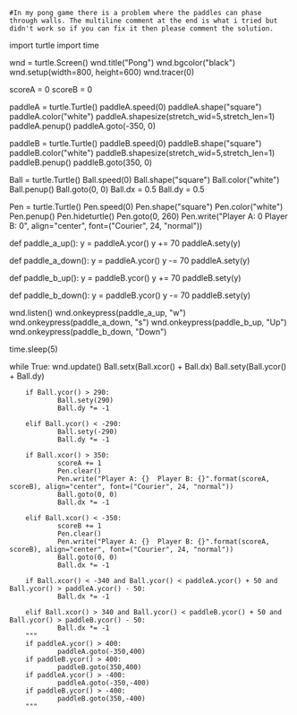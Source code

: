 	#In my pong game there is a problem where the paddles can phase through walls. The multiline comment at the end is what i tried but didn't work so if you can fix it then please comment the solution.
import turtle
import time

wnd = turtle.Screen()
wnd.title("Pong")
wnd.bgcolor("black")
wnd.setup(width=800, height=600)
wnd.tracer(0)

scoreA = 0
scoreB = 0

paddleA = turtle.Turtle()
paddleA.speed(0)
paddleA.shape("square")
paddleA.color("white")
paddleA.shapesize(stretch_wid=5,stretch_len=1)
paddleA.penup()
paddleA.goto(-350, 0)

paddleB = turtle.Turtle()
paddleB.speed(0)
paddleB.shape("square")
paddleB.color("white")
paddleB.shapesize(stretch_wid=5,stretch_len=1)
paddleB.penup()
paddleB.goto(350, 0)

Ball = turtle.Turtle()
Ball.speed(0)
Ball.shape("square")
Ball.color("white")
Ball.penup()
Ball.goto(0, 0)
Ball.dx = 0.5
Ball.dy = 0.5

Pen = turtle.Turtle()
Pen.speed(0)
Pen.shape("square")
Pen.color("white")
Pen.penup()
Pen.hideturtle()
Pen.goto(0, 260)
Pen.write("Player A: 0  Player B: 0", align="center", font=("Courier", 24, "normal"))

def paddle_a_up():
		y = paddleA.ycor()
		y += 70
		paddleA.sety(y)

def paddle_a_down():
		y = paddleA.ycor()
		y -= 70
		paddleA.sety(y)

def paddle_b_up():
		y = paddleB.ycor()
		y += 70
		paddleB.sety(y)

def paddle_b_down():
		y = paddleB.ycor()
		y -= 70
		paddleB.sety(y)

wnd.listen()
wnd.onkeypress(paddle_a_up, "w")
wnd.onkeypress(paddle_a_down, "s")
wnd.onkeypress(paddle_b_up, "Up")
wnd.onkeypress(paddle_b_down, "Down")

time.sleep(5)

while True:
		wnd.update()
		Ball.setx(Ball.xcor() + Ball.dx)
		Ball.sety(Ball.ycor() + Ball.dy)

		if Ball.ycor() > 290:
				Ball.sety(290)
				Ball.dy *= -1

		elif Ball.ycor() < -290:
				Ball.sety(-290)
				Ball.dy *= -1

		if Ball.xcor() > 350:
				scoreA += 1
				Pen.clear()
				Pen.write("Player A: {}  Player B: {}".format(scoreA, scoreB), align="center", font=("Courier", 24, "normal"))
				Ball.goto(0, 0)
				Ball.dx *= -1

		elif Ball.xcor() < -350:
				scoreB += 1
				Pen.clear()
				Pen.write("Player A: {}  Player B: {}".format(scoreA, scoreB), align="center", font=("Courier", 24, "normal"))
				Ball.goto(0, 0)
				Ball.dx *= -1

		if Ball.xcor() < -340 and Ball.ycor() < paddleA.ycor() + 50 and Ball.ycor() > paddleA.ycor() - 50:
				Ball.dx *= -1 
    
		elif Ball.xcor() > 340 and Ball.ycor() < paddleB.ycor() + 50 and Ball.ycor() > paddleB.ycor() - 50:
				Ball.dx *= -1
		"""
		if paddleA.ycor() > 400:
				paddleA.goto(-350,400)
		if paddleB.ycor() > 400:
				paddleB.goto(350,400)
		if paddleA.ycor() > -400:
				paddleA.goto(-350,-400)
		if paddleB.ycor() > -400:
				paddleB.goto(350,-400)
		"""
